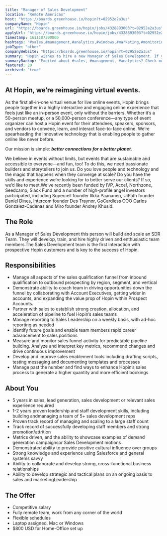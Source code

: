 ```yaml
---
title: "Manager of Sales Development"
location: "Remote Americas"
host: "https://boards.greenhouse.io/hopin?t=02952e2a3us"
companyName: "Hopin"
url: "https://boards.greenhouse.io/hopin/jobs/4328893003?t=02952e2a3us"
applyUrl: "https://boards.greenhouse.io/hopin/jobs/4328893003?t=02952e2a3us#app"
timestamp: 1611187200000
hashtags: "#sales,#management,#analytics,#windows,#marketing,#monitoring"
jobType: "other"
companyWebsite: "https://boards.greenhouse.io/hopin?t=02952e2a3us"
summary: "Hopin wishes to hire a new Manager of Sales Development. If you have 5 years in sales, lead generation, sales development or relevant sales experience, consider applying."
summaryBackup: "Excited about #sales, #management, #analytics? Check out this job post!"
featured: 20
archived: "true"
---
```


## At Hopin, we’re reimagining virtual events.

As the first all-in-one virtual venue for live online events, Hopin brings people together in a highly interactive and engaging online experience that feels just like an in-person event, only without the barriers. Whether it’s a 50-person meetup, or a 50,000-person conference—any type of event organizer can host a Hopin event for their attendees, speakers, sponsors, and vendors to convene, learn, and interact face-to-face online. We’re spearheading the innovative technology that is enabling people to gather online like never before.

Our mission is simple: **_better connections for a better planet_**. 

We believe in events without limits, but events that are sustainable and accessible to everyone—and fun, too! To do this, we need passionate builders and storytellers to join us. Do you love people and technology and the magic that happens when they converge at scale? Do you have the skills and experience we’re looking for to better serve our clients? If so, we’d like to meet.We’ve recently been funded by IVP, Accel, Northzone, Seedcamp, Slack Fund and a number of high-profile angel investors participated, including Supercell founder Ilkka Paananen, UiPath founder Daniel Dines, Intercom founder Des Traynor, GoCardless COO Carlos Gonzalez-Cadenas and Miro founder Andrey Khusid.

## The Role

As a Manager of Sales Development this person will build and scale an SDR Team. They will develop, train, and hire highly driven and enthusiastic team members.The Sales Development team is the first interaction with prospective Hopin customers and is key to the success of Hopin.

## Responsibilities

*   Manage all aspects of the sales qualification funnel from inbound qualification to outbound prospecting by region, segment, and vertical
*   Demonstrate ability to coach team in driving opportunities down the funnel by collaborating with Account Executives, getting wider in accounts, and expanding the value prop of Hopin within Prospect Accounts.
*   Partner with sales to establish strong creation, allocation, and acceleration of pipeline to fuel Hopin’s sales teams
*   Manage reporting to Sales Leadership on a weekly basis, with ad-hoc reporting as needed
*   Identify future goals and enable team members rapid career advancement to sales positions
*   Measure and monitor sales funnel activity for predictable pipeline building. Analyze and interpret key metrics, recommend changes and drive continuous improvement
*   Develop and improve sales enablement tools including drafting scripts, testing messaging and documenting templates and processes
*   Manage past the number and find ways to enhance Hopin’s sales process to generate a higher quantity and more efficient bookings

## About You

*   5 years in sales, lead generation, sales development or relevant sales experience required
*   1-2 years proven leadership and staff development skills, including building andmanaging a team of 5+ sales development reps
*   Proven track record of managing and scaling to a large staff count
*   Track record of successfully developing staff members and strong promotion/attrition
*   Metrics driven, and the ability to showcase examples of demand generation campaignsor Sales Development motions
*   Demonstrated ability to provide positive cultural influence over groups
*   Strong knowledge and experience using Salesforce and general systems savvy
*   Ability to collaborate and develop strong, cross-functional business relationships
*   Ability to develop strategic and tactical plans on an ongoing basis to sales and marketingLeadership

## The Offer

*   Competitive salary
*   Fully remote team, work from any corner of the world
*   Flexible schedules
*   Laptop assigned, Mac or Windows
*   $800 USD for Home-Office set up
